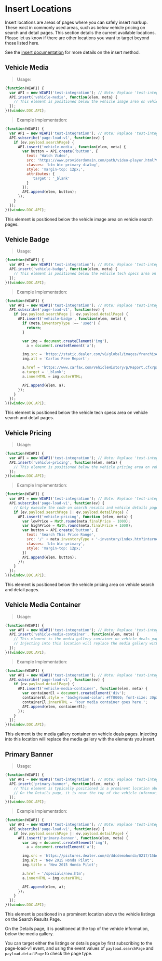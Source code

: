 # Insert Locations

Insert locations are areas of pages where you can safely insert markup. These exist in commonly used areas, such as below vehicle pricing on search and detail pages. This section details the current available locations. Please let us know if there are other locations you want to target beyond those listed here.

See the <a href="#ddc-api-insert-key-name-callback-elem-meta">insert documentation</a> for more details on the insert method.

## Vehicle Media

> Usage:

```javascript
(function(WIAPI) {
  var API = new WIAPI('test-integration'); // Note: Replace 'test-integration' with your actual integration identifier.
  API.insert('vehicle-media', function(elem, meta) {
    // This element is positioned below the vehicle image area on vehicle search pages.
  });
})(window.DDC.API);
```

> Example Implementation:

```javascript
(function(WIAPI) {
  var API = new WIAPI('test-integration'); // Note: Replace 'test-integration' with your actual integration identifier.
  API.subscribe('page-load-v1', function(ev) {
    if (ev.payload.searchPage) {
      API.insert('vehicle-media', function(elem, meta) {
        var button = API.create('button', {
          text: 'Watch Video',
          src: 'https://www.providerdomain.com/path/video-player.html?vin=' + meta.vin,
          classes: 'btn btn-primary dialog',
          style: 'margin-top: 12px;',
          attributes: {
            'target': '_blank'
          }
        });
        API.append(elem, button);
      });
    }
  });
})(window.DDC.API);
```

This element is positioned below the vehicle image area on vehicle search pages.

## Vehicle Badge

> Usage:

```javascript
(function(WIAPI) {
  var API = new WIAPI('test-integration'); // Note: Replace 'test-integration' with your actual integration identifier.
  API.insert('vehicle-badge', function(elem, meta) {
    // This element is positioned below the vehicle tech specs area on vehicle search and detail pages.
  });
})(window.DDC.API);
```

> Example Implementation:

```javascript
(function(WIAPI) {
  var API = new WIAPI('test-integration'); // Note: Replace 'test-integration' with your actual integration identifier.
  API.subscribe('page-load-v1', function(ev) {
    if (ev.payload.searchPage || ev.payload.detailPage) {
      API.insert('vehicle-badge', function(elem, meta) {
        if (meta.inventoryType !== 'used') {
          return;
        }

        var img = document.createElement('img'),
          a = document.createElement('a');

        img.src = 'https://static.dealer.com/v8/global/images/franchise/white/logo-certified-carfax-free-lrg.png';
        img.alt = 'Carfax Free Report';

        a.href = 'https://www.carfax.com/VehicleHistory/p/Report.cfx?partner=DLR_3&vin=' + meta.vin;
        a.target = '_blank';
        a.innerHTML = img.outerHTML;

        API.append(elem, a);
      });
    }
  });
})(window.DDC.API);
```

This element is positioned below the vehicle tech specs area on vehicle search and detail pages.


## Vehicle Pricing

> Usage:

```javascript
(function(WIAPI) {
  var API = new WIAPI('test-integration'); // Note: Replace 'test-integration' with your actual integration identifier.
  API.insert('vehicle-pricing', function(elem, meta) {
    // This element is positioned below the vehicle pricing area on vehicle search and detail pages.
  });
})(window.DDC.API);
```

> Example Implementation:

```javascript
(function(WIAPI) {
  var API = new WIAPI('test-integration'); // Note: Replace 'test-integration' with your actual integration identifier.
  API.subscribe('page-load-v1', function(ev) {
    // Only execute the code on search results and vehicle details pages.
    if (ev.payload.searchPage || ev.payload.detailPage) {
      API.insert('vehicle-pricing', function (elem, meta) {
        var lowPrice = Math.round(meta.finalPrice - 1000);
        var highPrice = Math.round(meta.finalPrice + 1000);
        var button = API.create('button', {
          text: 'Search This Price Range',
          src: '/' + meta.inventoryType + '-inventory/index.htm?internetPrice=' + lowPrice.toString() + '-' + highPrice.toString(),
          classes: 'btn btn-primary',
          style: 'margin-top: 12px;'
        })
        API.append(elem, button);
      });
    }
  });
})(window.DDC.API);
```

This element is positioned below the vehicle pricing area on vehicle search and detail pages.

## Vehicle Media Container

> Usage:

```javascript
(function(WIAPI) {
  var API = new WIAPI('test-integration'); // Note: Replace 'test-integration' with your actual integration identifier.
  API.insert('vehicle-media-container', function(elem, meta) {
    // This element is the media gallery container on vehicle deals pages.
    // Injecting into this location will replace the media gallery with the elements you insert.
  });
})(window.DDC.API);
```

> Example Implementation:

```javascript
(function(WIAPI) {
  var API = new WIAPI('test-integration'); // Note: Replace 'test-integration' with your actual integration identifier.
  API.subscribe('page-load-v1', function(ev) {
    if (ev.payload.detailPage) {
      API.insert('vehicle-media-container', function(elem, meta) {
        var containerEl = document.createElement('div');
        containerEl.style = 'background-color: #ff0000; font-size: 30px; width: 100%; height: 540px; margin: 0 auto; padding: 100px; text-align: center;';
        containerEl.innerHTML = 'Your media container goes here.';
        API.append(elem, containerEl);
      });
    }
  });
})(window.DDC.API);
```

This element is the media gallery container on vehicle deals pages. Injecting into this location will replace the media gallery with the elements you insert.

## Primary Banner

> Usage:

```javascript
(function(WIAPI) {
  var API = new WIAPI('test-integration'); // Note: Replace 'test-integration' with your actual integration identifier.
  API.insert('primary-banner', function(elem, meta) {
    // This element is typically positioned in a prominent location above the vehicle listings on the Search Results Page.
    // On the Details page, it is near the top of the vehicle information, below the media gallery.
  });
})(window.DDC.API);
```

> Example Implementation:

```javascript
(function(WIAPI) {
  var API = new WIAPI('test-integration'); // Note: Replace 'test-integration' with your actual integration identifier.
  API.subscribe('page-load-v1', function(ev) {
    if (ev.payload.searchPage || ev.payload.detailPage) {
      API.insert('primary-banner', function(elem, meta) {
        var img = document.createElement('img'),
          a = document.createElement('a');

        img.src = 'https://pictures.dealer.com/d/ddcdemohonda/0217/15bd9bd8ecf0b2a292a91cecb08c595bx.jpg';
        img.alt = 'New 2015 Honda Pilot';
        img.title = 'New 2015 Honda Pilot';

        a.href = '/specials/new.htm';
        a.innerHTML = img.outerHTML;

        API.append(elem, a);
      });
    }
  });
})(window.DDC.API);
```

This element is positioned in a prominent location above the vehicle listings on the Search Results Page.

On the Details page, it is positioned at the top of the vehicle information, below the media gallery.

You can target either the listings or details page by first subscribing to the page-load-v1 event, and using the event values of `payload.searchPage` and `payload.detailPage` to check the page type.
